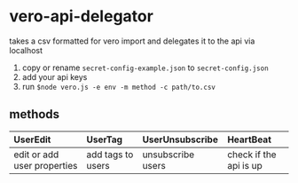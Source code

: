 # vero-api-delegator
takes a csv formatted for vero import and delegates it to the api via localhost

1. copy or rename `secret-config-example.json` to `secret-config.json`
2. add your api keys  
3. run `$node vero.js -e env -m method -c path/to.csv`

## methods
| UserEdit  | UserTag  | UserUnsubscribe  | HeartBeat  |
|:--|:--|:--|:--|
| edit or add user properties  | add tags to users  | unsubscribe users  | check if the api is up  |